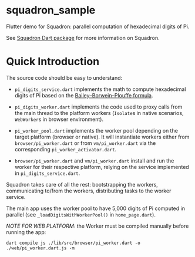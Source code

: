 # squadron_sample

Flutter demo for Squadron: parallel computation of hexadecimal digits of Pi.

See [Squadron Dart package](https://pub.dev/packages/squadron) for more information on Squadron.

# Quick Introduction

The source code should be easy to understand:

* `pi_digits_service.dart` implements the math to compute hexadecimal digits of Pi based on the [Bailey–Borwein–Plouffe formula](https://en.wikipedia.org/wiki/Bailey%E2%80%93Borwein%E2%80%93Plouffe_formula).

* `pi_digits_worker.dart` implements the code used to proxy calls from the main thread to the platform workers (`Isolate`s in native scenarios, `WebWorker`s in browser environment).

* `pi_worker_pool.dart` implements the worker pool depending on the target platform (browser or native). It will instantiate workers either from `browser/pi_worker.dart` or from `vm/pi_worker.dart` via the corresponding `pi_worker_activator.dart`.

* `browser/pi_worker.dart` and `vm/pi_worker.dart` install and run the worker for their respective platform, relying on the service implemented in `pi_digits_service.dart`.

Squadron takes care of all the rest: bootstrapping the workers, communicating to/from the workers, distributing tasks to the worker service.

The main app uses the worker pool to have 5,000 digits of Pi computed in parallel (see `_loadDigitsWithWorkerPool()` in `home_page.dart`).

*NOTE FOR WEB PLATFORM:* the Worker must be compiled manually before running the app:

```
dart compile js ./lib/src/browser/pi_worker.dart -o ./web/pi_worker.dart.js -m
```
